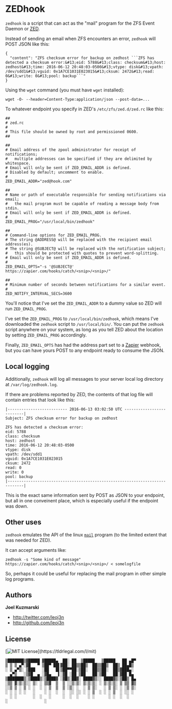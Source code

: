 # ZEDhook

`zedhook` is a script that can act as the "mail" program for the ZFS Event Daemon or [ZED](http://louwrentius.com/the-zfs-event-daemon-on-linux.html).

Instead of sending an email when ZFS encounters an error, `zedhook` will POST JSON like this:

~~~
{
  "content": "ZFS checksum error for backup on zedhost ```ZFS has detected a checksum error:&#13;eid: 5788&#13;class: checksum&#13;host: zedhost&#13;time: 2016-06-12 20:48:03-0500&#13;vtype: disk&#13;vpath: /dev/sdd1&#13;vguid: 0x1A7CE1031E023015&#13;cksum: 2472&#13;read: 0&#13;write: 0&#13;pool: backup```"
}
~~~

Using the `wget` command (you must have `wget` installed):

~~~
wget -O- --header=Content-Type:application/json --post-data=...
~~~

To whatever endpoint you specify in ZED's `/etc/zfs/zed.d/zed.rc` like this:

~~~
##
# zed.rc
#
# This file should be owned by root and permissioned 0600.
##

##
# Email address of the zpool administrator for receipt of notifications;
#   multiple addresses can be specified if they are delimited by whitespace.
# Email will only be sent if ZED_EMAIL_ADDR is defined.
# Disabled by default; uncomment to enable.
#
ZED_EMAIL_ADDR="zed@hook.com"

##
# Name or path of executable responsible for sending notifications via email;
#   the mail program must be capable of reading a message body from stdin.
# Email will only be sent if ZED_EMAIL_ADDR is defined.
#
ZED_EMAIL_PROG="/usr/local/bin/zedhook"

##
# Command-line options for ZED_EMAIL_PROG.
# The string @ADDRESS@ will be replaced with the recipient email address(es).
# The string @SUBJECT@ will be replaced with the notification subject;
#   this should be protected with quotes to prevent word-splitting.
# Email will only be sent if ZED_EMAIL_ADDR is defined.
#
ZED_EMAIL_OPTS="-s '@SUBJECT@' https://zapier.com/hooks/catch/<snip>/<snip>/"

##
# Minimum number of seconds between notifications for a similar event.
#
ZED_NOTIFY_INTERVAL_SECS=3600
~~~

You'll notice that I've set the `ZED_EMAIL_ADDR` to a dummy value so ZED will run `ZED_EMAIL_PROG`.

I've set the `ZED_EMAIL_PROG` to `/usr/local/bin/zedhook`, which means I've downloaded the `zedhook` script to `/usr/local/bin/`. You can put the `zedhook` script anywhere on your system, as long as you tell ZED about the location by setting `ZED_EMAIL_PROG` accordingly.

Finally, `ZED_EMAIL_OPTS` has had the address part set to a [Zapier](https://zapier.com/) webhook, but you can have yours POST to any endpoint ready to consume the JSON.

## Local logging

Additionally, `zedhook` will log all messages to your server local log directory at `/var/log/zedhook.log`.

If there are problems reported by ZED, the contents of that log file will contain entries that look like this:

~~~
|-------------------------- 2016-06-13 03:02:50 UTC --------------------------|
Subject: ZFS checksum error for backup on zedhost

ZFS has detected a checksum error:
eid: 5788
class: checksum
host: zedhost
time: 2016-06-12 20:48:03-0500
vtype: disk
vpath: /dev/sdd1
vguid: 0x1A7CE1031E023015
cksum: 2472
read: 0
write: 0
pool: backup
|-----------------------------------------------------------------------------|
~~~

This is the exact same information sent by POST as JSON to your endpoint, but all in one conveinent place, which is especially useful if the endpoint was down.

## Other uses

`zedhook` emulates the API of the linux [`mail`](http://linux.die.net/man/1/mail) program (to the limited extent that was needed for ZED).

It can accept arguments like:

~~~
zedhook -s "Some kind of message" https://zapier.com/hooks/catch/<snip>/<snip>/ < somelogfile
~~~

So, perhaps it could be useful for replacing the mail program in other simple log programs.

## Authors

__Joel Kuzmarski__

* <http://twitter.com/leoj3n>
* <http://github.com/leoj3n>



## License

[![MIT License](https://img.shields.io/:license-MIT-blue.svg?)](https://tldrlegal.com/l/mit)


    ▒███████▒▓█████ ▓█████▄  ██░ ██  ▒█████   ▒█████   ██ ▄█▀
    ▒ ▒ ▒ ▄▀░▓█   ▀ ▒██▀ ██▌▓██░ ██▒▒██▒  ██▒▒██▒  ██▒ ██▄█▒ 
    ░ ▒ ▄▀▒░ ▒███   ░██   █▌▒██▀▀██░▒██░  ██▒▒██░  ██▒▓███▄░ 
      ▄▀▒   ░▒▓█  ▄ ░▓█▄   ▌░▓█ ░██ ▒██   ██░▒██   ██░▓██ █▄ 
    ▒███████▒░▒████▒░▒████▓ ░▓█▒░██▓░ ████▓▒░░ ████▓▒░▒██▒ █▄
    ░▒▒ ▓░▒░▒░░ ▒░ ░ ▒▒▓  ▒  ▒ ░░▒░▒░ ▒░▒░▒░ ░ ▒░▒░▒░ ▒ ▒▒ ▓▒
    ░░▒ ▒ ░ ▒ ░ ░  ░ ░ ▒  ▒  ▒ ░▒░ ░  ░ ▒ ▒░   ░ ▒ ▒░ ░ ░▒ ▒░
    ░ ░ ░ ░ ░   ░    ░ ░  ░  ░  ░░ ░░ ░ ░ ▒  ░ ░ ░ ▒  ░ ░░ ░ 
      ░ ░       ░  ░   ░     ░  ░  ░    ░ ░      ░ ░  ░  ░   
    ░                ░                                       

